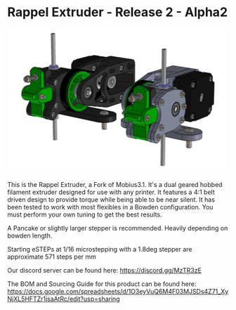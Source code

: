 # Rappel Extruder - Release 2 - Alpha2

![Image of Rappel Extruder](https://github.com/Annex-Engineering/Rappel-Extruder/blob/master/Release2_Alpha2/Renders/Rappel_R2_A2.JPG?raw=true)

This is the Rappel Extruder, a Fork of Mobius3.1. It's a dual geared hobbed filament extruder designed for use with any printer. It features a 4:1 belt driven design to provide torque while being able to be near silent.  It has been tested to work with most flexibles in a Bowden configuration. You must perform your own tuning to get the best results.

A Pancake or slightly larger stepper is recommended. Heavily depending on bowden length.

Starting eSTEPs at 1/16 microstepping with a 1.8deg stepper are approximate 571 steps per mm

Our discord server can be found here: https://discord.gg/MzTR3zE

The BOM and Sourcing Guide for this product can be found here: https://docs.google.com/spreadsheets/d/1O3eyVuQ6M4F03MJSDs4Z71_XyNjXL5HFTZr1jsaAtRc/edit?usp=sharing

